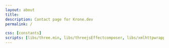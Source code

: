 ```yaml
---
layout: about
title: 
description: Contact page for Krone.dev
permalink: /

css: [constants]
scripts: [libs/three.min, libs/threejsEffectcomposer, libs/xmlhttpwrapper, aboutBackground/shapeScene, about]
---
```


